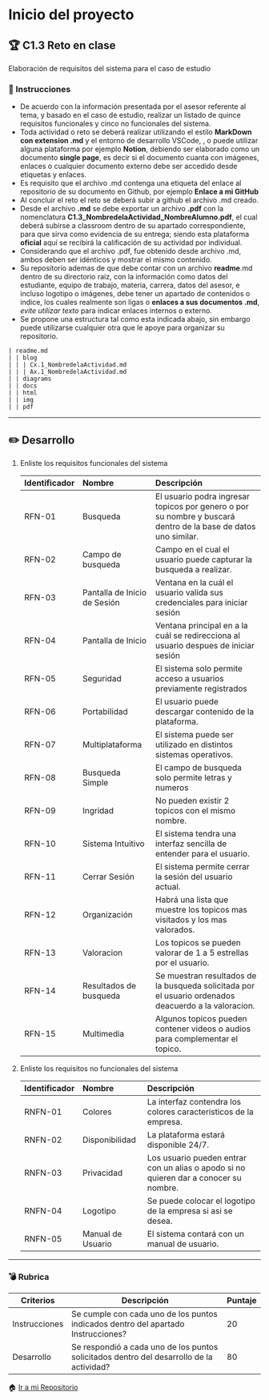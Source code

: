 # Inicio del proyecto

## :trophy: C1.3 Reto en clase

Elaboración de requisitos del sistema para el caso de estudio

### :blue_book: Instrucciones

- De acuerdo con la información presentada por el asesor referente al tema, y basado en el caso de estudio, realizar un listado de quince requisitos funcionales y cinco no funcionales del sistema.
- Toda actividad o reto se deberá realizar utilizando el estilo **MarkDown con extension .md** y el entorno de desarrollo VSCode, , o puede utilizar alguna plataforma por ejemplo **Notion**, debiendo ser elaborado como un documento **single page**, es decir si el documento cuanta con imágenes, enlaces o cualquier documento externo debe ser accedido desde etiquetas y enlaces.
- Es requisito que el archivo .md contenga una etiqueta del enlace al repositorio de su documento en Github, por ejemplo **Enlace a mi GitHub**
- Al concluir el reto el reto se deberá subir a github el archivo .md creado.
- Desde el archivo **.md** se debe exportar un archivo **.pdf** con la nomenclatura **C1.3_NombredelaActividad_NombreAlumno.pdf**, el cual deberá subirse a classroom dentro de su apartado correspondiente, para que sirva como evidencia de su entrega; siendo esta plataforma **oficial** aquí se recibirá la calificación de su actividad por individual.
- Considerando que el archivo .pdf, fue obtenido desde archivo .md, ambos deben ser idénticos y mostrar el mismo contenido.
- Su repositorio ademas de que debe contar con un archivo **readme**.md dentro de su directorio raíz, con la información como datos del estudiante, equipo de trabajo, materia, carrera, datos del asesor, e incluso logotipo o imágenes, debe tener un apartado de contenidos o indice, los cuales realmente son ligas o **enlaces a sus documentos .md**, _evite utilizar texto_ para indicar enlaces internos o externo.
- Se propone una estructura tal como esta indicada abajo, sin embargo puede utilizarse cualquier otra que le apoye para organizar su repositorio.

```
| readme.md
| | blog
| | | Cx.1_NombredelaActividad.md
| | | Ax.1_NombredelaActividad.md
| | diagrams
| | docs
| | html
| | img
| | pdf    
```

___

## :pencil2: Desarrollo

1. Enliste los requisitos funcionales del sistema
   
    Identificador | Nombre | Descripción
    :--|:--|:--
    RFN-01|Busqueda|El usuario podra ingresar topicos por genero o por su nombre y buscará dentro de la base de datos uno similar.
    RFN-02|Campo de busqueda|Campo en el cual el usuario puede capturar la busqueda a realizar.
    RFN-03|Pantalla de Inicio de Sesión|Ventana en la cuál el usuario valida sus credenciales para iniciar sesión
    RFN-04|Pantalla de Inicio|Ventana principal en a la cuál se redirecciona al usuario despues de iniciar sesión
    RFN-05|Seguridad|El sistema solo permite acceso a usuarios previamente registrados
    RFN-06|Portabilidad|El usuario puede descargar contenido de la plataforma.
    RFN-07|Multiplataforma|El sistema puede ser utilizado en distintos sistemas operativos.
    RFN-08|Busqueda Simple|El campo de busqueda solo permite letras y numeros
    RFN-09|Ingridad|No pueden existir 2 topicos con el mismo nombre.
    RFN-10|Sistema Intuitivo|El sistema tendra una interfaz sencilla de entender para el usuario.
    RFN-11|Cerrar Sesión|El sistema permite cerrar la sesión del usuario actual.
    RFN-12|Organización|Habrá una lista que muestre los topicos mas visitados y los mas valorados.
    RFN-13|Valoracion|Los topicos se pueden valorar de 1 a 5 estrellas por el usuario.
    RFN-14|Resultados de busqueda|Se muestran resultados de la busqueda solicitada por el usuario ordenados deacuerdo a la valoracion.
    RFN-15|Multimedia|Algunos topicos pueden contener videos o audios para complementar el topico.
2. Enliste los requisitos no funcionales del sistema
   
    Identificador | Nombre | Descripción
    :--|:--|:--
    RNFN-01|Colores|La interfaz contendra los colores caracteristicos de la empresa.
    RNFN-02|Disponibilidad|La plataforma estará disponible 24/7.
    RNFN-03|Privacidad|Los usuario pueden entrar con un alias o apodo si no quieren dar a conocer su nombre.
    RNFN-04|Logotipo| Se puede colocar el logotipo de la empresa si asi se desea.
    RNFN-05|Manual de Usuario|El sistema contará con un manual de usuario.

___

### :bomb: Rubrica

| Criterios     | Descripción                                                                                  | Puntaje |
| ------------- | -------------------------------------------------------------------------------------------- | ------- |
| Instrucciones | Se cumple con cada uno de los puntos indicados dentro del apartado Instrucciones?            | 20 |
| Desarrollo    | Se respondió a cada uno de los puntos solicitados dentro del desarrollo de la actividad?     | 80      |

:house: [Ir a mi Repositorio](https://github.com/HectorJaramillo/Analisis-Avanzado-de-Software)